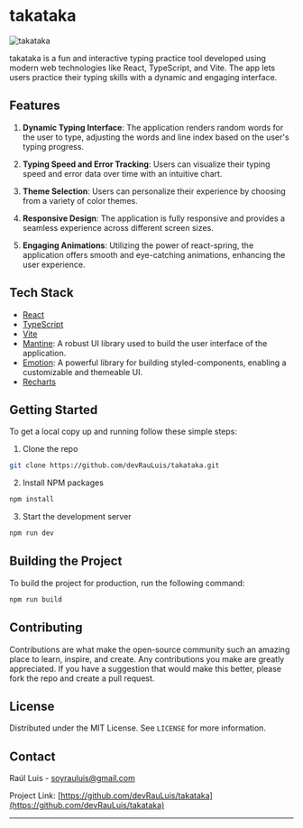 # takataka

![takataka](https://github.com/devRauLuis/takataka/blob/main/public/banner.png?raw=true)

takataka is a fun and interactive typing practice tool developed using modern web technologies like React, TypeScript, and Vite. The app lets users practice their typing skills with a dynamic and engaging interface.

## Features

1. **Dynamic Typing Interface**: The application renders random words for the user to type, adjusting the words and line index based on the user's typing progress.

2. **Typing Speed and Error Tracking**: Users can visualize their typing speed and error data over time with an intuitive chart.

3. **Theme Selection**: Users can personalize their experience by choosing from a variety of color themes.

4. **Responsive Design**: The application is fully responsive and provides a seamless experience across different screen sizes.

5. **Engaging Animations**: Utilizing the power of react-spring, the application offers smooth and eye-catching animations, enhancing the user experience.

## Tech Stack

- [React](https://reactjs.org/)
- [TypeScript](https://www.typescriptlang.org/)
- [Vite](https://vitejs.dev/)
- [Mantine](https://mantine.dev/): A robust UI library used to build the user interface of the application.
- [Emotion](https://emotion.sh/): A powerful library for building styled-components, enabling a customizable and themeable UI.
- [Recharts](https://recharts.org/)

## Getting Started

To get a local copy up and running follow these simple steps:

1. Clone the repo

```sh
git clone https://github.com/devRauLuis/takataka.git
```

2. Install NPM packages

```sh
npm install
```

3. Start the development server

```sh
npm run dev
```

## Building the Project

To build the project for production, run the following command:

```sh
npm run build
```

## Contributing

Contributions are what make the open-source community such an amazing place to learn, inspire, and create. Any contributions you make are greatly appreciated. If you have a suggestion that would make this better, please fork the repo and create a pull request.

## License

Distributed under the MIT License. See `LICENSE` for more information.

## Contact

Raúl Luis - soyrauluis@gmail.com

Project Link: [https://github.com/devRauLuis/takataka](https://github.com/devRauLuis/takataka)

---
